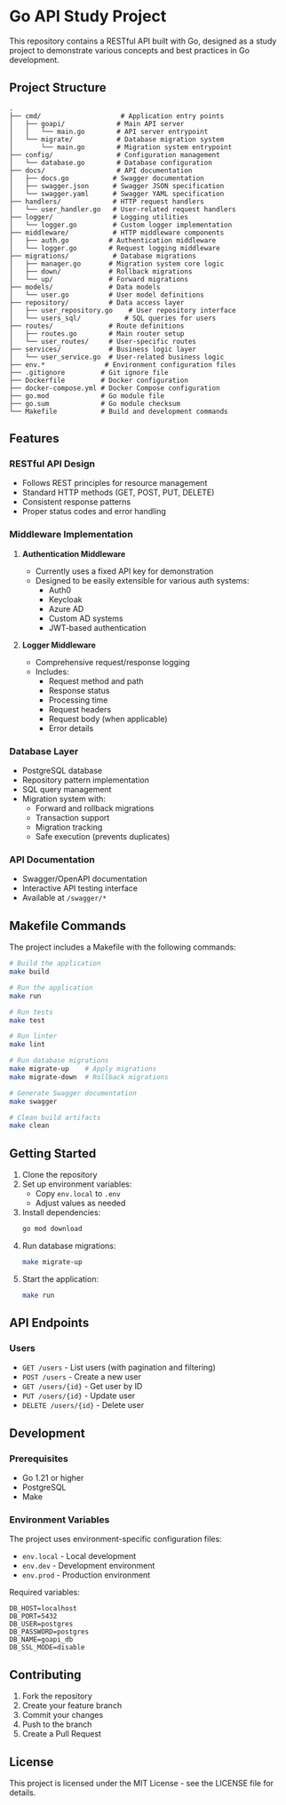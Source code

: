 # Go API Study Project

This repository contains a RESTful API built with Go, designed as a study project to demonstrate various concepts and best practices in Go development.

## Project Structure

```
.
├── cmd/                    # Application entry points
│   ├── goapi/             # Main API server
│   │   └── main.go        # API server entrypoint
│   └── migrate/           # Database migration system
│       └── main.go        # Migration system entrypoint
├── config/                # Configuration management
│   └── database.go        # Database configuration
├── docs/                  # API documentation
│   ├── docs.go           # Swagger documentation
│   ├── swagger.json      # Swagger JSON specification
│   └── swagger.yaml      # Swagger YAML specification
├── handlers/             # HTTP request handlers
│   └── user_handler.go   # User-related request handlers
├── logger/               # Logging utilities
│   └── logger.go         # Custom logger implementation
├── middleware/           # HTTP middleware components
│   ├── auth.go          # Authentication middleware
│   └── logger.go        # Request logging middleware
├── migrations/           # Database migrations
│   ├── manager.go       # Migration system core logic
│   ├── down/            # Rollback migrations
│   └── up/              # Forward migrations
├── models/              # Data models
│   └── user.go          # User model definitions
├── repository/          # Data access layer
│   ├── user_repository.go    # User repository interface
│   └── users_sql/           # SQL queries for users
├── routes/              # Route definitions
│   ├── routes.go        # Main router setup
│   └── user_routes/     # User-specific routes
├── services/            # Business logic layer
│   └── user_service.go  # User-related business logic
├── env.*               # Environment configuration files
├── .gitignore         # Git ignore file
├── Dockerfile         # Docker configuration
├── docker-compose.yml # Docker Compose configuration
├── go.mod             # Go module file
├── go.sum             # Go module checksum
└── Makefile           # Build and development commands
```

## Features

### RESTful API Design
- Follows REST principles for resource management
- Standard HTTP methods (GET, POST, PUT, DELETE)
- Consistent response patterns
- Proper status codes and error handling

### Middleware Implementation
1. **Authentication Middleware**
   - Currently uses a fixed API key for demonstration
   - Designed to be easily extensible for various auth systems:
     - Auth0
     - Keycloak
     - Azure AD
     - Custom AD systems
     - JWT-based authentication

2. **Logger Middleware**
   - Comprehensive request/response logging
   - Includes:
     - Request method and path
     - Response status
     - Processing time
     - Request headers
     - Request body (when applicable)
     - Error details

### Database Layer
- PostgreSQL database
- Repository pattern implementation
- SQL query management
- Migration system with:
  - Forward and rollback migrations
  - Transaction support
  - Migration tracking
  - Safe execution (prevents duplicates)

### API Documentation
- Swagger/OpenAPI documentation
- Interactive API testing interface
- Available at `/swagger/*`

## Makefile Commands

The project includes a Makefile with the following commands:

```bash
# Build the application
make build

# Run the application
make run

# Run tests
make test

# Run linter
make lint

# Run database migrations
make migrate-up    # Apply migrations
make migrate-down  # Rollback migrations

# Generate Swagger documentation
make swagger

# Clean build artifacts
make clean
```

## Getting Started

1. Clone the repository
2. Set up environment variables:
   - Copy `env.local` to `.env`
   - Adjust values as needed
3. Install dependencies:
   ```bash
   go mod download
   ```
4. Run database migrations:
   ```bash
   make migrate-up
   ```
5. Start the application:
   ```bash
   make run
   ```

## API Endpoints

### Users
- `GET /users` - List users (with pagination and filtering)
- `POST /users` - Create a new user
- `GET /users/{id}` - Get user by ID
- `PUT /users/{id}` - Update user
- `DELETE /users/{id}` - Delete user

## Development

### Prerequisites
- Go 1.21 or higher
- PostgreSQL
- Make

### Environment Variables
The project uses environment-specific configuration files:
- `env.local` - Local development
- `env.dev` - Development environment
- `env.prod` - Production environment

Required variables:
```
DB_HOST=localhost
DB_PORT=5432
DB_USER=postgres
DB_PASSWORD=postgres
DB_NAME=goapi_db
DB_SSL_MODE=disable
```

## Contributing

1. Fork the repository
2. Create your feature branch
3. Commit your changes
4. Push to the branch
5. Create a Pull Request

## License

This project is licensed under the MIT License - see the LICENSE file for details. 

